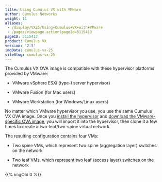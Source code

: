```yaml
---
title: Using Cumulus VX with VMware
author: Cumulus Networks
weight: 11
aliases:
 - /display/VX25/Using+Cumulus+VX+with+VMware
 - /pages/viewpage.action?pageId=5115413
pageID: 5115413
product: Cumulus VX
version: '2.5'
imgData: cumulus-vx-25
siteSlug: cumulus-vx-25
---
```

The Cumulus VX OVA image is compatible with these hypervisor platforms
provided by VMware:

  - VMware vSphere ESXi (type-I server hypervisor)

  - VMware Fusion (for Mac users)

  - VMware Workstation (for Windows/Linux users)

No matter which VMware hypervisor you use, you use the same Cumulus VX
OVA image. Once you [install the
hypervisor](https://my.vmware.com/web/vmware/downloads) and [download
the VMware-specific OVA
image](https://cumulusnetworks.com/cumulus-vx/download/), you will
import it into the hypervisor, then clone it a few times to create a
two-leaf/two-spine virtual network.

The resulting configuration contains four VMs:

  - Two spine VMs, which represent two spine (aggregation layer)
    switches on the network

  - Two leaf VMs, which represent two leaf (access layer) switches on
    the network

{{% imgOld 0 %}}
